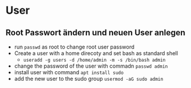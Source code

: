 # User  

## Root Passwort ändern und neuen User anlegen 

- run `passwd` as root to change root user password
- Create a user with a home direcoty and set bash as standard shell 
	- `useradd -g users -d /home/admin -m -s /bin/bash admin`
- change the password of the user with commadn `passwd admin`
- install user with command `apt install sudo`
- add the new user to the sudo group 
	`usermod -aG sudo admin`

